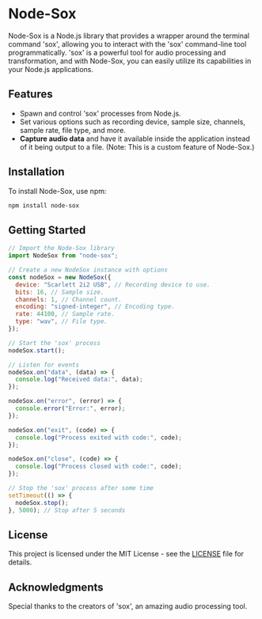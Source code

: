 # Node-Sox

Node-Sox is a Node.js library that provides a wrapper around the terminal command 'sox', allowing you to interact with the 'sox' command-line tool programmatically. 'sox' is a powerful tool for audio processing and transformation, and with Node-Sox, you can easily utilize its capabilities in your Node.js applications.

## Features

- Spawn and control 'sox' processes from Node.js.
- Set various options such as recording device, sample size, channels, sample rate, file type, and more.
- **Capture audio data** and have it available inside the application instead of it being output to a file. (Note: This is a custom feature of Node-Sox.)

## Installation

To install Node-Sox, use npm:

```bash
npm install node-sox
```

## Getting Started

```javascript
// Import the Node-Sox library
import NodeSox from "node-sox";

// Create a new NodeSox instance with options
const nodeSox = new NodeSox({
  device: "Scarlett 2i2 USB", // Recording device to use.
  bits: 16, // Sample size.
  channels: 1, // Channel count.
  encoding: "signed-integer", // Encoding type.
  rate: 44100, // Sample rate.
  type: "wav", // File type.
});

// Start the 'sox' process
nodeSox.start();

// Listen for events
nodeSox.on("data", (data) => {
  console.log("Received data:", data);
});

nodeSox.on("error", (error) => {
  console.error("Error:", error);
});

nodeSox.on("exit", (code) => {
  console.log("Process exited with code:", code);
});

nodeSox.on("close", (code) => {
  console.log("Process closed with code:", code);
});

// Stop the 'sox' process after some time
setTimeout(() => {
  nodeSox.stop();
}, 5000); // Stop after 5 seconds
```

## License

This project is licensed under the MIT License - see the [LICENSE](https://github.com/Neoster/node-sox/blob/main/LICENSE) file for details.

## Acknowledgments

Special thanks to the creators of 'sox', an amazing audio processing tool.